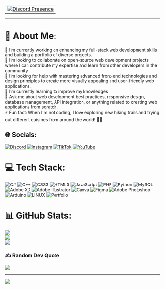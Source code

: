 

<table align="center">
  <tr>
    <td>
		<a href="https://discord.com/users/290131759159443457" target="_blank" rel="nofollow">
			<img src="[![Discord Presence](https://lanyard.cnrad.dev/api/998278781804490752)](https://discord.com/users/998278781804490752)" alt="Discord Presence" align="center">
		</a>
    </td>
  </tr>
</table>

---
# 💫 About Me:
🔭  I’m currently working on enhancing my full-stack web development skills and building a portfolio of diverse projects.<br>👯  I’m looking to collaborate on open-source web development projects where I can contribute my expertise and learn from other developers in the community.<br>🤝 I’m looking for help with mastering advanced front-end technologies and design principles to create more visually appealing and user-friendly web applications.<br>🌱 I’m currently learning to improve my knowledges<br>💬 Ask me about web development best practices, responsive design, database management, API integration, or anything related to creating web applications from scratch.<br>⚡ Fun fact: When I'm not coding, I love exploring new hiking trails and trying out different cuisines from around the world! 🌄🍔


## 🌐 Socials:
[![Discord](https://img.shields.io/badge/Discord-%237289DA.svg?logo=discord&logoColor=white)](https://discord.gg/https://discord.gg/pBKg4SrMQZ) [![Instagram](https://img.shields.io/badge/Instagram-%23E4405F.svg?logo=Instagram&logoColor=white)](https://instagram.com/c_e_h_y) [![TikTok](https://img.shields.io/badge/TikTok-%23000000.svg?logo=TikTok&logoColor=white)](https://tiktok.com/@h3xol) [![YouTube](https://img.shields.io/badge/YouTube-%23FF0000.svg?logo=YouTube&logoColor=white)](https://youtube.com/@h3xoll) 

# 💻 Tech Stack:
![C#](https://img.shields.io/badge/c%23-%23239120.svg?style=for-the-badge&logo=c-sharp&logoColor=white) ![C++](https://img.shields.io/badge/c++-%2300599C.svg?style=for-the-badge&logo=c%2B%2B&logoColor=white) ![CSS3](https://img.shields.io/badge/css3-%231572B6.svg?style=for-the-badge&logo=css3&logoColor=white) ![HTML5](https://img.shields.io/badge/html5-%23E34F26.svg?style=for-the-badge&logo=html5&logoColor=white) ![JavaScript](https://img.shields.io/badge/javascript-%23323330.svg?style=for-the-badge&logo=javascript&logoColor=%23F7DF1E) ![PHP](https://img.shields.io/badge/php-%23777BB4.svg?style=for-the-badge&logo=php&logoColor=white) ![Python](https://img.shields.io/badge/python-3670A0?style=for-the-badge&logo=python&logoColor=ffdd54) ![MySQL](https://img.shields.io/badge/mysql-%2300f.svg?style=for-the-badge&logo=mysql&logoColor=white) ![Adobe XD](https://img.shields.io/badge/Adobe%20XD-470137?style=for-the-badge&logo=Adobe%20XD&logoColor=#FF61F6) ![Adobe Illustrator](https://img.shields.io/badge/adobeillustrator-%23FF9A00.svg?style=for-the-badge&logo=adobeillustrator&logoColor=white) ![Canva](https://img.shields.io/badge/Canva-%2300C4CC.svg?style=for-the-badge&logo=Canva&logoColor=white) 	![Figma](https://img.shields.io/badge/figma-%23F24E1E.svg?style=for-the-badge&logo=figma&logoColor=white) ![Adobe Photoshop](https://img.shields.io/badge/adobephotoshop-%2331A8FF.svg?style=for-the-badge&logo=adobephotoshop&logoColor=white) ![Arduino](https://img.shields.io/badge/-Arduino-00979D?style=for-the-badge&logo=Arduino&logoColor=white) ![LINUX](https://img.shields.io/badge/Linux-FCC624?style=for-the-badge&logo=linux&logoColor=black) ![Portfolio](https://img.shields.io/badge/Portfolio-%23000000.svg?style=for-the-badge&logo=firefox&logoColor=#FF7139)
# 📊 GitHub Stats:
![](https://github-readme-stats.vercel.app/api?username=h3xol&theme=dark&hide_border=false&include_all_commits=true&count_private=false)<br/>
![](https://github-readme-streak-stats.herokuapp.com/?user=h3xol&theme=dark&hide_border=false)<br/>
![](https://github-readme-stats.vercel.app/api/top-langs/?username=h3xol&theme=dark&hide_border=false&include_all_commits=true&count_private=false&layout=compact)

### ✍️ Random Dev Quote
![](https://quotes-github-readme.vercel.app/api?type=horizontal&theme=dark)

---
[![](https://visitcount.itsvg.in/api?id=h3xol&icon=0&color=0)](https://visitcount.itsvg.in)

